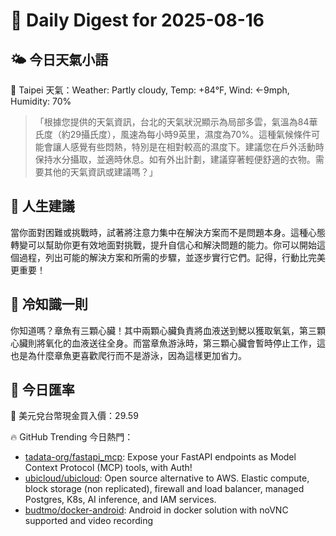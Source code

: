 # 🌅 Daily Digest for 2025-08-16

## 🌤️ 今日天氣小語
📍 Taipei 天氣：Weather: Partly cloudy, Temp: +84°F, Wind: ←9mph, Humidity: 70%
> 「根據您提供的天氣資訊，台北的天氣狀況顯示為局部多雲，氣溫為84華氏度（約29攝氏度），風速為每小時9英里，濕度為70%。這種氣候條件可能會讓人感覺有些悶熱，特別是在相對較高的濕度下。建議您在戶外活動時保持水分攝取，並適時休息。如有外出計劃，建議穿著輕便舒適的衣物。需要其他的天氣資訊或建議嗎？」

## 💬 人生建議
當你面對困難或挑戰時，試著將注意力集中在解決方案而不是問題本身。這種心態轉變可以幫助你更有效地面對挑戰，提升自信心和解決問題的能力。你可以開始這個過程，列出可能的解決方案和所需的步驟，並逐步實行它們。記得，行動比完美更重要！

## 🧠 冷知識一則
你知道嗎？章魚有三顆心臟！其中兩顆心臟負責將血液送到鰓以獲取氧氣，第三顆心臟則將氧化的血液送往全身。而當章魚游泳時，第三顆心臟會暫時停止工作，這也是為什麼章魚更喜歡爬行而不是游泳，因為這樣更加省力。
## 💱 今日匯率
💱 美元兌台幣現金買入價：29.59

🔥 GitHub Trending 今日熱門：
- [tadata-org/fastapi_mcp](https://github.com/tadata-org/fastapi_mcp): Expose your FastAPI endpoints as Model Context Protocol (MCP) tools, with Auth!
- [ubicloud/ubicloud](https://github.com/ubicloud/ubicloud): Open source alternative to AWS. Elastic compute, block storage (non replicated), firewall and load balancer, managed Postgres, K8s, AI inference, and IAM services.
- [budtmo/docker-android](https://github.com/budtmo/docker-android): Android in docker solution with noVNC supported and video recording

